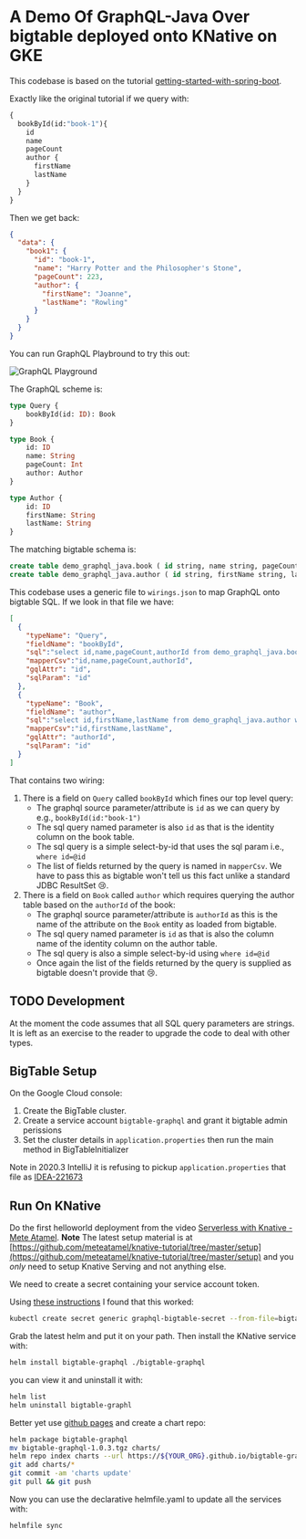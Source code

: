 
# A Demo Of GraphQL-Java Over bigtable deployed onto KNative on GKE

This codebase is based on the tutorial [getting-started-with-spring-boot](https://www.graphql-java.com/tutorials/getting-started-with-spring-boot/).

Exactly like the original tutorial if we query with:

```graphql
{
  bookById(id:"book-1"){
    id
    name
    pageCount
    author {
      firstName
      lastName
    }
  }
}
```

Then we get back: 

```json
{
  "data": {
    "book1": {
      "id": "book-1",
      "name": "Harry Potter and the Philosopher's Stone",
      "pageCount": 223,
      "author": {
        "firstName": "Joanne",
        "lastName": "Rowling"
      }
    }
  }
}
```

You can run GraphQL Playbround to try this out: 

![GraphQL Playground](https://raw.githubusercontent.com/simbo1905/bigtable-graphql/master/graphql-bigtable.png)

The GraphQL scheme is:

```graphql
type Query {
    bookById(id: ID): Book
}

type Book {
    id: ID
    name: String
    pageCount: Int
    author: Author
}

type Author {
    id: ID
    firstName: String
    lastName: String
}
```

The matching bigtable schema is:

```sql
create table demo_graphql_java.book ( id string, name string, pageCount string, authorId string ); 
create table demo_graphql_java.author ( id string, firstName string, lastName string );  
```

This codebase uses a generic file to `wirings.json` to map GraphQL onto bigtable SQL. If we look in that file we have:

```json
[
  {
    "typeName": "Query",
    "fieldName": "bookById",
    "sql":"select id,name,pageCount,authorId from demo_graphql_java.book where id=@id",
    "mapperCsv":"id,name,pageCount,authorId",
    "gqlAttr": "id",
    "sqlParam": "id"
  },
  {
    "typeName": "Book",
    "fieldName": "author",
    "sql":"select id,firstName,lastName from demo_graphql_java.author where id=@id",
    "mapperCsv":"id,firstName,lastName",
    "gqlAttr": "authorId",
    "sqlParam": "id"
  }
]
```

That contains two wiring: 

 1. There is a field on `Query` called `bookById` which fines our top level query:
    * The graphql source parameter/attribute is `id` as we can query by e.g., `bookById(id:"book-1")`
    * The sql query named parameter is also `id` as that is the identity column on the book table. 
    * The sql query is a simple select-by-id that uses the sql param i.e., `where id=@id`
    * The list of fields returned by the query is named in `mapperCsv`. We have to pass this as bigtable won't tell us this fact unlike a standard JDBC ResultSet :cry:.
 2. There is a field on `Book` called `author` which requires querying the author table based on the `authorId` of the book:
    * The graphql source parameter/attribute is `authorId` as this is the name of the attribute on the `Book` entity as loaded from bigtable.
    * The sql query named parameter is `id` as that is also the column name of the identity column on the author table.
    * The sql query is also a simple select-by-id using `where id=@id`
    * Once again the list of the fields returned by the query is supplied as bigtable doesn't provide that :cry:.

## TODO Development

At the moment the code assumes that all SQL query parameters are strings. 
It is left as an exercise to the reader to upgrade the code to deal with other types. 

## BigTable Setup

On the Google Cloud console: 

 1. Create the BigTable cluster. 
 2. Create a service account `bigtable-graphql` and grant it bigtable admin perissions
 3. Set the cluster details in `application.properties` then run the main method in BigTableInitializer

Note in 2020.3 IntelliJ it is refusing to pickup `application.properties` that file as [IDEA-221673](https://youtrack.jetbrains.com/issue/IDEA-221673?_ga=2.261730190.2065449588.1610823467-1536685944.1605418802)

## Run On KNative

Do the first helloworld deployment from the video [Serverless with Knative - Mete Atamel](https://www.youtube.com/watch?v=HiIJqMqFbC0).
**Note** The latest setup material is at [https://github.com/meteatamel/knative-tutorial/tree/master/setup](https://github.com/meteatamel/knative-tutorial/tree/master/setup) and you *only* need to setup Knative Serving and not anything else.

We need to create a secret containing your service account token.

Using [these instructions](https://knative.dev/docs/serving/samples/secrets-go/) I found that this worked:

```sh
kubectl create secret generic graphql-bigtable-secret --from-file=bigtable-sa.json
```

Grab the latest helm and put it on your path. Then install the KNative service with:

```sh
helm install bigtable-graphql ./bigtable-graphql
```

you can view it and uninstall it with:

```sh
helm list
helm uninstall bigtable-graphl
```

Better yet use [github pages](https://docs.github.com/en/free-pro-team@latest/github/working-with-github-pages/creating-a-github-pages-site) and create a chart repo:

```sh
helm package bigtable-graphql
mv bigtable-graphql-1.0.3.tgz charts/
helm repo index charts --url https://${YOUR_ORG}.github.io/bigtable-graphql/charts
git add charts/*
git commit -am 'charts update'
git pull && git push
```

Now you can use the declarative helmfile.yaml to update all the services with:

```sh
helmfile sync
```



